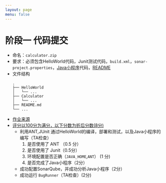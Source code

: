 ```yaml
---
layout: page
menu: false
---
```



# 阶段一 代码提交

 - 命名：`calculator.zip`
 - 要求：必须包含HelloWorld代码，Junit测试代码，`build.xml`，`sonar-project.properties`，[Java小程序](https://se-2018.github.io/Stage1--Calculator)代码，[README](https://en.wikipedia.org/wiki/README)
 - 文件结构
    ```shell
    .
    ├── HelloWorld
    │   └── ...
    ├── Calculator
    │   └── ...
    ├── README.md
	└── ...
    ```
 - [作业来源](https://se-2018.github.io/Stage1--Calculator)
 - [评分以100分为满分，以下分数为折后分数(8分)](https://se-2018.github.io/Stage1--ReviewForm)
    - 利用ANT,JUnit 通过HelloWorld的编译，部署和测试，以及Java小程序的编写（TA检查）
        1. 是否使用了 ANT （0.5 分）
        2. 是否使用了 Junit（0.5分）
        3. 环境配置是否正确（`JAVA_HOME`,`ANT`） (1 分)
        4. 是否完成了Java小程序（2分）
    - 成功配置SonarQube，并成功分析Java小程序（2分）
    - 成功运行 `BugRunner`（TA检查）(2分)

